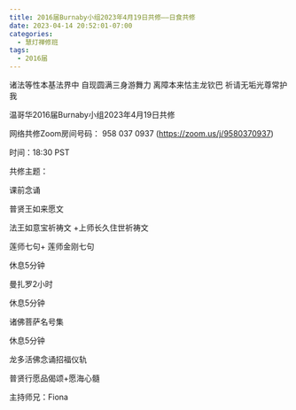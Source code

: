```yaml
---
title: 2016届Burnaby小组2023年4月19日共修——日食共修
date: 2023-04-14 20:52:01-07:00
categories:
  - 慧灯禅修班
tags:
  - 2016届
---
```

诸法等性本基法界中 自现圆满三身游舞力 离障本来怙主龙钦巴 祈请无垢光尊常护我

温哥华2016届Burnaby小组2023年4月19日共修

网络共修Zoom房间号码： 958 037 0937 (<https://zoom.us/j/9580370937>)

时间：18:30 PST

共修主题：

课前念诵

普贤王如来愿文

法王如意宝祈祷文 +上师长久住世祈祷文 

莲师七句+  莲师金刚七句

休息5分钟

曼扎罗2小时

休息5分钟

诸佛菩萨名号集

休息5分钟

龙多活佛念诵招福仪轨

普贤行愿品偈颂+愿海心髓

主持师兄：Fiona
